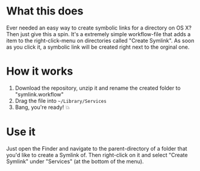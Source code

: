 # What this does

Ever needed an easy way to create symbolic links for a directory on OS X? Then just give this a spin. It's a extremely simple workflow-file that adds a item to the right-click-menu on directories called "Create Symlink". As soon as you click it, a symbolic link will be created right next to the orginal one.

# How it works

1. Download the repository, unzip it and rename the created folder to "symlink.workflow"
2. Drag the file into ```~/Library/Services```
3. Bang, you're ready! :collision:

# Use it

Just open the Finder and navigate to the parent-directory of a folder that you'd like to create a Symlink of. Then right-click on it and select "Create Symlink" under "Services" (at the bottom of the menu).
